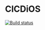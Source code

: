 # CICDiOS

[![Build status](https://build.appcenter.ms/v0.1/apps/6e9f2fcf-35ab-4f4c-8dba-41f58e12460c/branches/dev/badge)](https://appcenter.ms)

